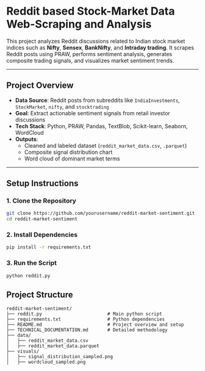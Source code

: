 # Reddit based Stock-Market Data Web-Scraping and Analysis

This project analyzes Reddit discussions related to Indian stock market indices such as **Nifty**, **Sensex**, **BankNifty**, and **Intraday trading**. It scrapes Reddit posts using PRAW, performs sentiment analysis, generates composite trading signals, and visualizes market sentiment trends.

---

##  Project Overview

- **Data Source**: Reddit posts from subreddits like `IndiaInvestments`, `StockMarket`, `nifty`, and `stocktrading`
- **Goal**: Extract actionable sentiment signals from retail investor discussions
- **Tech Stack**: Python, PRAW, Pandas, TextBlob, Scikit-learn, Seaborn, WordCloud
- **Outputs**:
  - Cleaned and labeled dataset (`reddit_market_data.csv`, `.parquet`)
  - Composite signal distribution chart
  - Word cloud of dominant market terms

---

##  Setup Instructions

### 1. Clone the Repository
```bash
git clone https://github.com/yourusername/reddit-market-sentiment.git
cd reddit-market-sentiment
```

### 2. Install Dependencies
```bash
pip install -r requirements.txt
```

### 3. Run the Script
```bash
python reddit.py
```

## Project Structure
```
reddit-market-sentiment/
├── reddit.py                        # Main python script
├── requirements.txt                 # Python dependencies
├── README.md                        # Project overview and setup
├── TECHNICAL_DOCUMENTATION.md       # Detailed methodology
├── data/
│   ├── reddit_market_data.csv
│   ├── reddit_market_data.parquet
├── visuals/
│   ├── signal_distribution_sampled.png
│   ├── wordcloud_sampled.png
```




